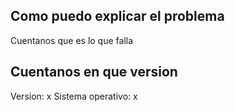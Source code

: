 ## Como puedo explicar el problema
Cuentanos que es lo que falla

## Cuentanos en que version
Version: x 
Sistema operativo: x 

